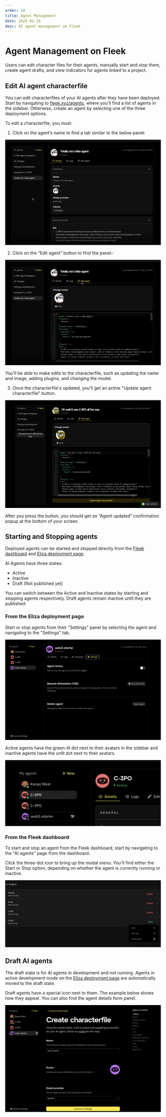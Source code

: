```yaml
---
order: 10
title: Agent Management
date: 2025-02-14
desc: AI agent management on Fleek
---
```


# Agent Management on Fleek

Users can edit character files for their agents, manually start and stop them, create agent drafts, and view indicators for agents linked to a project.

## Edit AI agent characterfile

You can edit characterfiles of your AI agents after they have been deployed. Start by navigating to [fleek.xyz/agents](https://fleek.xyz/agents), where you'll find a list of agents in the sidebar. Otherwise, create an agent by selecting one of the three deployment options.

To edit a characterfile, you must:

1. Click on the agent’s name to find a tab similar to the below panel:

![view](./view.png)

2. Click on the “Edit agent” button to find the panel::

![editing](./editing.png)

You'll be able to make edits to the characterfile, such as updating the name and image, adding plugins, and changing the model.

3. Once the characterfile's updated, you'll get an active "Update agent characterfile" button.

![edited](./edited.png)

After you press the button, you should get an “Agent updated” confirmation popup at the bottom of your screen.

## Starting and Stopping agents

Deployed agents can be started and stopped directly from the [Fleek dashboard](https://fleek.xyz/dashboard/) and [Eliza deployment page](/eliza).

AI Agents have three states:

- Active
- Inactive
- Draft (Not published yet)

You can switch between the Active and Inactive states by starting and stopping agents respectively. Draft agents remain inactive until they are published.

### From the Eliza deployment page

Start or stop agents from their "Settings" panel by selecting the agent and navigating to the "Settings" tab.

![settings](./eliza-page-start.png)

Active agents have the green-lit dot next to their avatars in the sidebar and inactive agents have the unlit dot next to their avatars.

![active and inactive](./active-and-inactive.png)

### From the Fleek dashboard

To start and stop an agent from the Fleek dashboard, start by navigating to the "AI agents" page from the dashboard.

Click the three-dot icon to bring up the modal menu. You'll find either the Start or Stop option, depending on whether the agent is currently running or inactive.

![Start and stop](./start-and-stop.png)

## Draft AI agents

The draft state is for AI agents in development and not running. Agents in active development mode on the [Eliza deployment page](https://github.com/eliza) are automatically moved to the draft state.

Draft agents have a special icon next to them. The example below shows how they appear. You can also find the agent details form panel.

![Agent draft state](./agent-draft.png)
